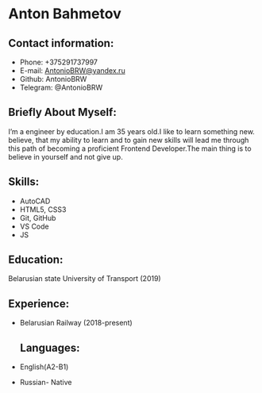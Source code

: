 # **Anton Bahmetov**

 ## **Contact information:**
 - Phone: +375291737997 
 - E-mail: AntonioBRW@yandex.ru 
 - Github: AntonioBRW 
 - Telegram: @AntonioBRW

 ## **Briefly About Myself:**
I’m a engineer by education.I am 35 years old.I like to learn something new. believe, that my ability to learn and to gain new skills will lead me through this path of becoming a proficient Frontend Developer.The main thing is to believe in yourself and not give up.

## **Skills:**
 - AutoCAD
 - HTML5, CSS3
 - Git, GitHub
 - VS Code
 - JS

 ## **Education:** 
 Belarusian state University of Transport (2019)

 ## **Experience:**
- Belarusian Railway (2018-present)

  ## **Languages:**
- English(A2-B1)
- Russian- Native

